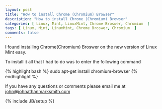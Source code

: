 ```yaml
---
layout: post
title: "How to install Chrome (Chromium) Browser"
description: "How to install Chrome (Chromium) Browser"
categories: [ Linux, Mint, LinuxMint, Chrome Broswer, Chromium  ]
tags: [ Linux, Mint, LinuxMint, Chrome Broswer, Chromium  ]
comments: false 
---
```


I found installing Chrome(Chromium) Broswer on the new version of Linux Mint easy.

To install it all that I had to do was to enter the following command

{% highlight bash %}
sudo apt-get install chromium-browser 
{% endhighlight %}

If you have any questions or comments please email me at <a href="mailto:john@johnathanmarksmith.com">john@johnathanmarksmith.com</a>

{% include JB/setup %}
